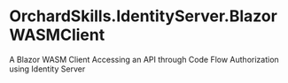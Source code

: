# OrchardSkills.IdentityServer.BlazorWASMClient
A Blazor WASM Client Accessing an API through Code Flow Authorization using Identity Server
